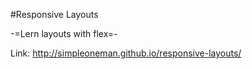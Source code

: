 #Responsive Layouts

-=Lern layouts with flex=-

Link: http://simpleoneman.github.io/responsive-layouts/
